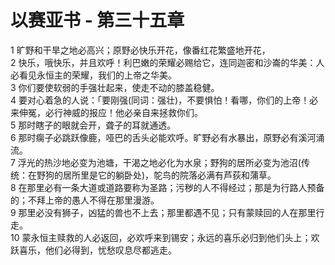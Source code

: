 # 以赛亚书 - 第三十五章
  
 1 旷野和干旱之地必高兴；原野必快乐开花，像番红花繁盛地开花，  
 2 快乐，哦快乐，并且欢呼！利巴嫩的荣耀必赐给它，连同迦密和沙崙的华美：人必看见永恒主的荣耀，我们的上帝之华美。  
 3 你们要使软弱的手强壮起来，使走不动的膝盖稳健。  
 4 要对心着急的人说：「要刚强(同词：强壮)，不要惧怕！看哪，你们的上帝！必来伸冤，必行神威的报应！他必亲自来拯救你们。  
 5 那时瞎子的眼就会开，聋子的耳就通透。  
 6 那时瘸子必跳跃像鹿，哑巴的舌头必能欢呼。旷野必有水暴出，原野必有溪河涌流。  
 7 浮光的热沙地必变为池塘，干渴之地必化为水泉；野狗的居所必变为池沼(传统：在野狗的居所里是它的躺卧处)，鸵鸟的院落必满有芦荻和蒲草。  
 8 在那里必有一条大道或道路要称为圣路；污秽的人不得经过；那是为行路人预备的；不拜上帝的愚人不得在那里漫游。  
 9 那里必没有狮子，凶猛的兽也不上去；那里都遇不见；只有蒙赎回的人在那里行走。  
 10 蒙永恒主赎救的人必返回，必欢呼来到锡安；永远的喜乐必归到他们头上；欢跃喜乐，他们必得到，忧愁叹息尽都逃走。